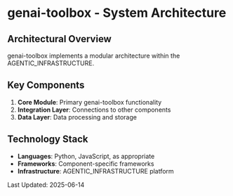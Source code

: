 # genai-toolbox - System Architecture

## Architectural Overview

genai-toolbox implements a modular architecture within the AGENTIC_INFRASTRUCTURE.

## Key Components

1. **Core Module**: Primary genai-toolbox functionality
2. **Integration Layer**: Connections to other components
3. **Data Layer**: Data processing and storage

## Technology Stack

- **Languages**: Python, JavaScript, as appropriate
- **Frameworks**: Component-specific frameworks
- **Infrastructure**: AGENTIC_INFRASTRUCTURE platform

Last Updated: 2025-06-14
